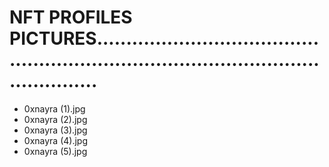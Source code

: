 # NFT PROFILES PICTURES..........................................................................................................
- 0xnayra (1).jpg
- 0xnayra (2).jpg
- 0xnayra (3).jpg
- 0xnayra (4).jpg
- 0xnayra (5).jpg
